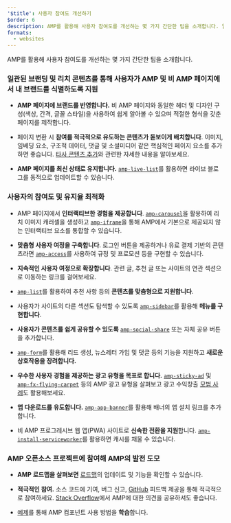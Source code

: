 ```yaml
---
'$title': 사용자 참여도 개선하기
$order: 6
description: AMP를 활용해 사용자 참여도를 개선하는 몇 가지 간단한 팁을 소개합니다. 일관된 브랜딩 및 리치 콘텐츠를 통해 사용자가 AMP 및 비 AMP 페이지에서 내 브랜드를 식별하도록 지원하세요.
formats:
  - websites
---
```


AMP를 활용해 사용자 참여도를 개선하는 몇 가지 간단한 팁을 소개합니다.

### 일관된 브랜딩 및 리치 콘텐츠를 통해 사용자가 AMP 및 비 AMP 페이지에서 내 브랜드를 식별하도록 지원

- **AMP 페이지에 브랜드를 반영합니다.** 비 AMP 페이지와 동일한 헤더 및 디자인 구성(색상, 간격, 글꼴 스타일)을 사용하여 쉽게 알아볼 수 있으며 적절한 형식을 갖춘 페이지를 제작합니다.

- 페이지 변환 시 **참여를 적극적으로 유도하는 콘텐츠가 돋보이게 배치합니다**. 이미지, 임베딩 요소, 구조적 데이터, 댓글 및 소셜미디어 같은 핵심적인 페이지 요소를 추가하면 좋습니다. [타사 콘텐츠 추가](../../../documentation/guides-and-tutorials/develop/media_iframes_3p/third_party_components.md)와 관련한 자세한 내용을 알아보세요.

- **AMP 페이지를 최신 상태로 유지합니다.** [`amp-live-list`](../../../documentation/components/reference/amp-live-list.md)를 활용하면 라이브 블로그를 동적으로 업데이트할 수 있습니다.

### 사용자의 참여도 및 유지율 최적화

- AMP 페이지에서 **인터랙티브한 경험을 제공합니다**. [`amp-carousel`](../../../documentation/components/reference/amp-carousel.md)을 활용하여 리치 이미지 캐러셀을 생성하고 [`amp-iframe`](../../../documentation/components/reference/amp-iframe.md)을 통해 AMP에서 기본으로 제공되지 않는 인터랙티브 요소를 통합할 수 있습니다.

- **맞춤형 사용자 여정을 구축합니다**. 로그인 버튼을 제공하거나 유료 결제 기반의 콘텐츠라면 [`amp-access`](../../../documentation/components/reference/amp-access.md)를 사용하여 규정 및 프로모션 등을 구현할 수 있습니다.

- **지속적인 사용자 여정으로 확장합니다**. 관련 글, 추천 글 또는 사이트의 연관 섹션으로 이동하는 링크를 걸어보세요.

- [`amp-list`](../../../documentation/components/reference/amp-list.md)를 활용하여 추천 사항 등의 **콘텐츠를 맞춤형으로 지원합니다**.

- 사용자가 사이트의 다른 섹션도 탐색할 수 있도록 [`amp-sidebar`](../../../documentation/components/reference/amp-sidebar.md)를 활용해 **메뉴를 구현합니다**.

- **사용자가 콘텐츠를 쉽게 공유할 수 있도록** [`amp-social-share`](../../../documentation/components/reference/amp-social-share.md) 또는 자체 공유 버튼을 추가합니다.

- [`amp-form`](../../../documentation/components/reference/amp-form.md)를 활용해 리드 생성, 뉴스레터 가입 및 댓글 등의 기능을 지원하고 **새로운 상호작용을 장려합니다.**

- **우수한 사용자 경험을 제공하는 광고 유형을 목표로 합니다.** [`amp-sticky-ad`](../../../documentation/components/reference/amp-sticky-ad.md) 및 [`amp-fx-flying-carpet`](../../../documentation/components/reference/amp-fx-flying-carpet.md) 등의 AMP 광고 유형을 살펴보고 광고 수익창출 [모범 사례](../../../documentation/guides-and-tutorials/develop/monetization/index.md)도 활용해보세요.

- **앱 다운로드를 유도합니다.** [`amp-app-banner`](../../../documentation/components/reference/amp-app-banner.md)를 활용해 배너의 앱 설치 링크를 추가합니다.

- 비 AMP 프로그레시브 웹 앱(PWA) 사이트로 **신속한 전환을 지원**합니다. [`amp-install-serviceworker`](../../../documentation/components/reference/amp-install-serviceworker.md)를 활용하면 캐시를 채울 수 있습니다.

### AMP 오픈소스 프로젝트에 참여해 AMP의 발전 도모

- **AMP 로드맵을 살펴보면** [로드맵](../../../community/roadmap.html)의 업데이트 및 기능을 확인할 수 있습니다.

- **적극적인 참여.** 소스 코드에 기여, 버그 신고, [GitHub](https://github.com/ampproject/amphtml/blob/master/CONTRIBUTING.md) 피드백 제공을 통해 적극적으로 참여하세요. [Stack Overflow](https://stackoverflow.com/questions/tagged/amp-html)에서 AMP에 대한 의견을 공유하셔도 좋습니다.

- [예제](../../../documentation/examples/index.html)를 통해 AMP 컴포넌트 사용 방법을 **학습**합니다.
